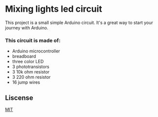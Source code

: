 # Mixing lights led circuit
This project is a small simple Arduino circuit. It's a great way to start your journey with Arduino.

### This circuit is made of:
* Arduino microcontroller
* breadboard
* three color LED
* 3 phototransistors
* 3 10k ohm resistor
* 3 220 ohm resistor
* 16 jump wires

## Liscense
[MIT](https://choosealicense.com/licenses/mit/)
